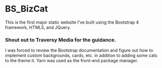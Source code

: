 # BS_BizCat

This is the first major static website I've built using the Bootstrap 4 framework, HTML5, and JQuery.

### Shout out to Traversy Media for the guidance.
I was forced to review the Bootstrap documentation and figure out how to implement custom backgrounds, cards, etc. in addition to adding some cats to the theme it. Yarn was used as the front-end package manager.
